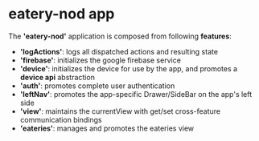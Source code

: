 # eatery-nod app

The **'eatery-nod'** application is composed from following **features**:

 - **'logActions'**: logs all dispatched actions and resulting state
 - **'firebase'**:   initializes the google firebase service
 - **'device'**:     initializes the device for use by the app, and promotes a **device api** abstraction
 - **'auth'**:       promotes complete user authentication
 - **'leftNav'**:    promotes the app-specific Drawer/SideBar on the app's left side
 - **'view'**:       maintains the currentView with get/set cross-feature communication bindings
 - **'eateries'**:   manages and promotes the eateries view
